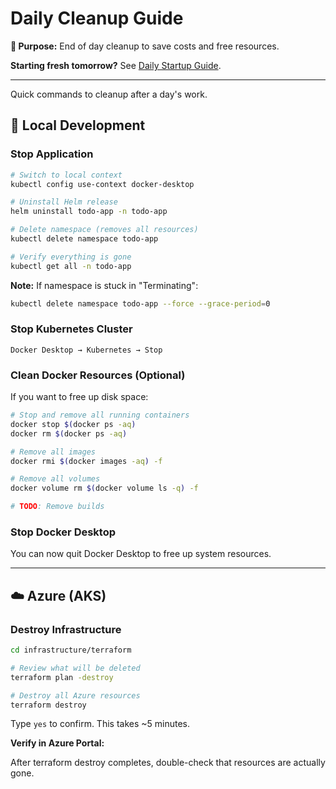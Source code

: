 # Daily Cleanup Guide

**🎯 Purpose:** End of day cleanup to save costs and free resources.

**Starting fresh tomorrow?** See [Daily Startup Guide](./daily-startup.md).

---

Quick commands to cleanup after a day's work.

## 🧹 Local Development

### Stop Application

```bash
# Switch to local context
kubectl config use-context docker-desktop

# Uninstall Helm release
helm uninstall todo-app -n todo-app

# Delete namespace (removes all resources)
kubectl delete namespace todo-app

# Verify everything is gone
kubectl get all -n todo-app
```

**Note:** If namespace is stuck in "Terminating":

```bash
kubectl delete namespace todo-app --force --grace-period=0
```

### Stop Kubernetes Cluster

```
Docker Desktop → Kubernetes → Stop
```

### Clean Docker Resources (Optional)

If you want to free up disk space:

```bash
# Stop and remove all running containers
docker stop $(docker ps -aq)
docker rm $(docker ps -aq)

# Remove all images
docker rmi $(docker images -aq) -f

# Remove all volumes
docker volume rm $(docker volume ls -q) -f

# TODO: Remove builds
```

### Stop Docker Desktop

You can now quit Docker Desktop to free up system resources.

---

## ☁️ Azure (AKS)

### Destroy Infrastructure

```bash
cd infrastructure/terraform

# Review what will be deleted
terraform plan -destroy

# Destroy all Azure resources
terraform destroy
```

Type `yes` to confirm. This takes ~5 minutes.

**Verify in Azure Portal:**

After terraform destroy completes, double-check that resources are actually gone.

